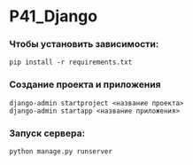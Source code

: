 # P41_Django

### Чтобы установить зависимости:

```commandline
pip install -r requirements.txt
```

### Создание проекта и приложения

```commandline
django-admin startproject <название проекта>
django-admin startapp <название приложения>
```

### Запуск сервера:
```commandline
python manage.py runserver
```